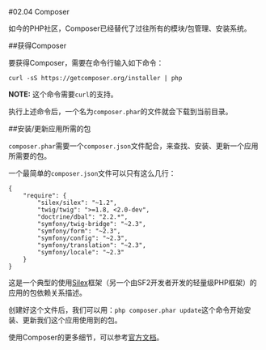 #02.04 Composer

如今的PHP社区，Composer已经替代了过往所有的模块/包管理、安装系统。


##获得Composer

要获得Composer，需要在命令行输入如下命令：

```
curl -sS https://getcomposer.org/installer | php
```

**NOTE:** 这个命令需要`curl`的支持。

执行上述命令后，一个名为`composer.phar`的文件就会下载到当前目录。

##安装/更新应用所需的包

`composer.phar`需要一个`composer.json`文件配合，来查找、安装、更新一个应用所需要的包。

一个最简单的`composer.json`文件可以只有这么几行：

```
{
	"require": {
		"silex/silex": "~1.2",
		"twig/twig": ">=1.8, <2.0-dev",
		"doctrine/dbal": "2.2.*",
		"symfony/twig-bridge": "~2.3",
		"symfony/form": "~2.3",
		"symfony/config": "~2.3",
		"symfony/translation": "~2.3",
		"symfony/locale": "~2.3"
	}
}
```

这是一个典型的使用[Silex](http://silex.sensiolabs.org/)框架（另一个由SF2开发者开发的轻量级PHP框架）的应用的包依赖关系描述。

创建好这个文件后，我们可以用：`php composer.phar update`这个命令开始安装、更新我们这个应用使用到的包。

使用Composer的更多细节，可以参考[官方文档](https://getcomposer.org/doc/)。

